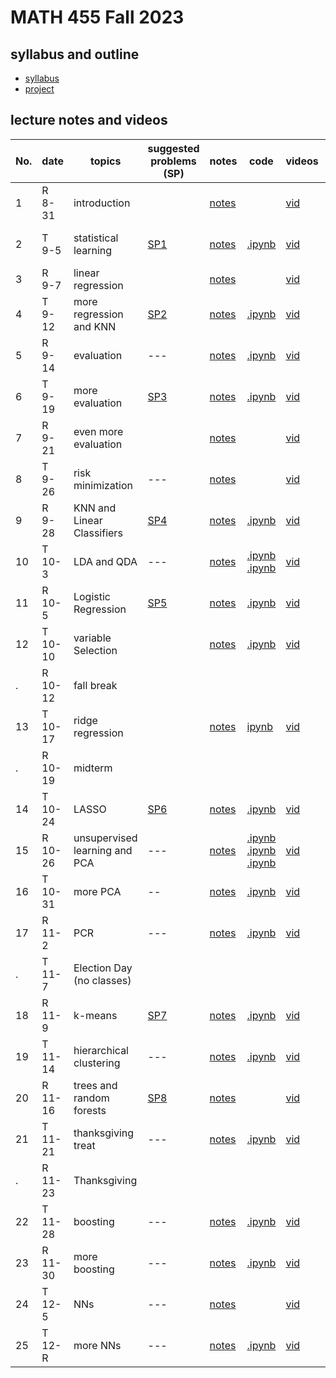 # MATH 455 Fall 2023

## syllabus and outline

- [syllabus](docs/syllabus.md)
- [project](docs/project.pdf)
## lecture notes and videos

No. | date | topics | suggested problems (SP) | notes | code | videos | quiz problem (QP) | 
--- | --- | --- | --- | --- | --- | --- | --- | 
1|R 8-31 | introduction |  | [notes](lns/lec1.pdf)|  | [vid](https://youtu.be/tZxDSfLuPwE?feature=shared)|  | 
2|T 9-5 | statistical learning | [SP1](sp/SP1_questions.pdf) | [notes](lns/lec2.pdf)| [.ipynb](code/lab1_introduction.ipynb) | [vid](https://youtu.be/GVfoI83qzag) | [QP 1](qp/qp1.pdf) due Sept 12 | 
3|R 9-7 | linear regression | | [notes](lns/lec3.pdf)|  | [vid](https://youtu.be/CrES1RC5mro) | | 
4|T 9-12 | more regression and KNN | [SP2](sp/SP2_questions.pdf) | [notes](lns/lec4.pdf)|  [.ipynb](code/lab2_regression.ipynb)| [vid](https://youtu.be/Ntd0JFc-0XY)| [QP 2](qp/qp2.pdf) due Sept 19| 
5|R 9-14 | evaluation | --- | [notes](lns/lec5.pdf) | [.ipynb](code/lab3_knn.ipynb) | [vid](https://youtu.be/4RnNiMh5UdI) |  | 
6|T 9-19 | more evaluation | [SP3](sp/SP3_questions.pdf) | [notes](lns/lec6.pdf) | [.ipynb](code/lab4_evaluation.ipynb) |[vid](https://youtu.be/HUF1YtJzYvg)| [QP 3](qp/qp3.pdf) due Sept 26 |
7|R 9-21 | even more evaluation | | [notes](lns/lec7.pdf)|   | [vid](https://youtu.be/ZcXQFJztZtU)| | 
8|T 9-26 | risk minimization |  --- | [notes](lns/lec8.pdf)|  | [vid](https://youtu.be/eqzX-Yr3xrA)| [QP 4](qp/qp4.pdf) due Oct 3 |
9|R 9-28 | KNN and Linear Classifiers | [SP4](sp/SP4_questions.pdf)| [notes](lns/lec9.pdf)| [.ipynb](code/lab5_knn_class.ipynb)| [vid](https://youtu.be/5qPIfckLLj8)|| 
10 |T 10-3 | LDA and QDA | --- | [notes](lns/lec10.pdf)| [.ipynb](code/lab6_lda.ipynb) [.ipynb](code/lab7_qda.ipynb) | [vid](https://youtu.be/7DwcXraXVF4)| [QP 5](qp/qp5.pdf) due Oct 10 | 
11|R 10-5 | Logistic Regression | [SP5](sp/SP5_questions.pdf) | [notes](lns/lec11.pdf)| [.ipynb](code/lab8_logistic.ipynb) | [vid](https://youtu.be/-e_JkXdfpLo) |   | 
12|T 10-10 | variable Selection |  | [notes](lns/lec12.pdf)| [.ipynb](code/lab9_selection.ipynb)  | [vid](https://youtu.be/lIWVaTzeTlA)| [QP 6](qp/qp6.pdf) due Oct 17 | 
. |R 10-12 | fall break | 
13 | T 10-17 | ridge regression |  | [notes](lns/lec13.pdf)|   [ipynb](code/lab10_ridge.ipynb)| [vid](https://youtu.be/RNjRw5-Mxe0)| --- | 
.| R 10-19 | midterm | ||||
14|T 10-24 | LASSO | [SP6](sp/SP6_questions.pdf) | [notes](lns/lec14.pdf)| [.ipynb](code/lab11_lasso.ipynb) | [vid](https://youtu.be/2vgkzxvVgTc) | [QP7](qp/qp7.pdf) due Oct 31 | 
15|R 10-26 | unsupervised learning and PCA | --- | [notes](lns/lec15.pdf)| [.ipynb](code/lab12_loss.ipynb) [.ipynb](code/lab13_glmnet.ipynb) [.ipynb](code/lab14_pcaviz.ipynb)  | [vid](https://youtu.be/uRSlQzp7GbI)| ---  | 
16|T 10-31 | more PCA | -- | [notes](lns/lec16.pdf) | [.ipynb](code/lab15_pca.ipynb) | [vid](https://youtu.be/efAwbKnQN0E)| [QP8](qp/qp8.pdf) due Nov 9 | 
17 |R 11-2 | PCR | --- | [notes](lns/lec17.pdf) | [.ipynb](code/lab16_pcr.ipynb)  | [vid](https://youtu.be/DOotsNLzsJ4) |  |
. | T 11-7 | Election Day (no classes) | 
18|R 11-9 | k-means | [SP7](sp/SP7_questions.pdf) | [notes](lns/lec18.pdf)| [.ipynb](code/lab17_kmeans.ipynb)  | [vid](https://youtu.be/Umt59tFW7TQ)| [QP9](qp/qp9.pdf) due Nov 16 | 
19|T 11-14 | hierarchical clustering | --- | [notes](lns/lec19.pdf)| [.ipynb](code/lab18_hierarchical.ipynb) | [vid](https://youtu.be/MYksRK_AKto)|  --- | 
20|R 11-16 | trees and random forests | [SP8](sp/SP8_questions.pdf) | [notes](lns/lec20.pdf)|                                  | [vid](https://youtu.be/P8o3wNKeJY8)| [QP10](qp/qp10.pdf) due Nov 30| 
21|T 11-21 | thanksgiving treat | --- | [notes](lns/lec21.pdf)| [.ipynb](code/lab20_rf.ipynb) |[vid]() |   | 
. | R 11-23 | Thanksgiving | 
22|T 11-28 | boosting | --- | [notes](lns/lec22.pdf)| [.ipynb](code/lab19_trees.ipynb)  | [vid]() |  | 
23|R 11-30 | more boosting | --- |[notes](lns/lec23.pdf)| [.ipynb](code/lab20_rf.ipynb) | [vid]() |  | 
24|T 12-5 | NNs | --- | [notes](lns/lec24.pdf)| |  [vid]() | --- | 
25|T 12-R | more NNs | --- | [notes](lns/lec25.pdf)|[.ipynb](code/lab22_kr.ipynb) |  [vid]() | --- | 



